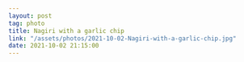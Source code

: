 ```yaml
---
layout: post
tag: photo
title: Nagiri with a garlic chip
link: "/assets/photos/2021-10-02-Nagiri-with-a-garlic-chip.jpg"
date: 2021-10-02 21:15:00
---
```

